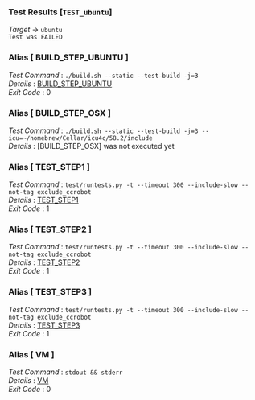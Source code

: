 ### Test Results [`TEST_ubuntu`]   
*Target* -> `ubuntu`   
`Test was FAILED`

### Alias [ BUILD_STEP_UBUNTU ]   
*Test Command* : `./build.sh --static --test-build -j=3`   
*Details*      : [BUILD_STEP_UBUNTU](https://github.com/CCRobot/TestResults/blob/20180211T010818TEST_ubuntu/BUILD_STEP_UBUNTU_0.md)   
*Exit Code*    : 0   

   
### Alias [ BUILD_STEP_OSX ]   
*Test Command* : `./build.sh --static --test-build -j=3 --icu=~/homebrew/Cellar/icu4c/58.2/include`   
*Details*      : [BUILD_STEP_OSX] was not executed yet   

   
### Alias [ TEST_STEP1 ]   
*Test Command* : `test/runtests.py -t --timeout 300 --include-slow --not-tag exclude_ccrobot`   
*Details*      : [TEST_STEP1](https://github.com/CCRobot/TestResults/blob/20180211T010818TEST_ubuntu/TEST_STEP1_2.md)   
*Exit Code*    : 1   

   
### Alias [ TEST_STEP2 ]   
*Test Command* : `test/runtests.py -t --timeout 300 --include-slow --not-tag exclude_ccrobot`   
*Details*      : [TEST_STEP2](https://github.com/CCRobot/TestResults/blob/20180211T010818TEST_ubuntu/TEST_STEP2_3.md)   
*Exit Code*    : 1   

   
### Alias [ TEST_STEP3 ]   
*Test Command* : `test/runtests.py -t --timeout 300 --include-slow --not-tag exclude_ccrobot`   
*Details*      : [TEST_STEP3](https://github.com/CCRobot/TestResults/blob/20180211T010818TEST_ubuntu/TEST_STEP3_4.md)   
*Exit Code*    : 1   

   
### Alias [ VM ]   
*Test Command* : `stdout && stderr`   
*Details*      : [VM](https://github.com/CCRobot/TestResults/blob/20180211T010818TEST_ubuntu/VM_5.md)   
*Exit Code*    : 0   

   
